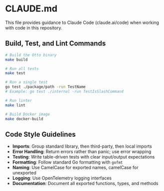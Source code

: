 # CLAUDE.md

This file provides guidance to Claude Code (claude.ai/code) when working with code in this repository.

## Build, Test, and Lint Commands

```bash
# Build the Otto binary
make build

# Run all tests
make test 

# Run a single test
go test ./package/path -run TestName
# Example: go test ./internal -run TestIsSlashCommand

# Run linter
make lint

# Build Docker image
make docker-build
```

## Code Style Guidelines

- **Imports**: Group standard library, then third-party, then local imports
- **Error Handling**: Return errors rather than panic; use error wrapping
- **Testing**: Write table-driven tests with clear input/output expectations
- **Formatting**: Follow standard Go formatting with `gofmt`
- **Naming**: Use CamelCase for exported names, camelCase for unexported
- **Logging**: Use OpenTelemetry logging interfaces
- **Documentation**: Document all exported functions, types, and methods